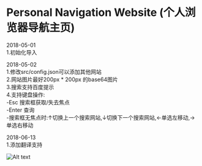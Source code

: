 # Personal Navigation Website (个人浏览器导航主页)

2018-05-01<br/>
 1.初始化导入

2018-05-02<br /> 
1.修改src/config.json可以添加其他网站<br/> 
2.网站图片最好200px * 200px 的base64图片<br/> 
3.搜索支持百度提示<br/> 
4.支持键盘操作:<br/> 
   -Esc 搜索框获取/失去焦点<br/> 
   -Enter 查询<br/> 
   -搜索框无焦点时:↑切换上一个搜索网站,↓切换下一个搜索网站,←单选左移动,→单选右移动<br/> 

2018-06-13<br/> 
 1.添加翻译支持
 

![Alt text](https://github.com/minquiers/home/blob/master/src/images/demo.png)
